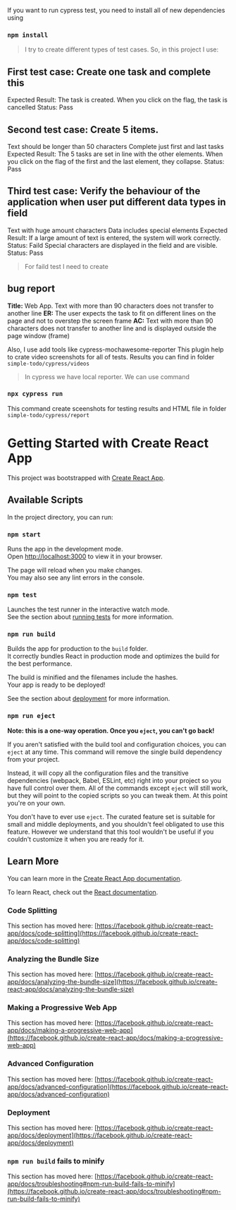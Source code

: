 If you want to run cypress test, you need to install all of new dependencies using 
### `npm install`

> I try to create different types of test cases. So, in this project I use:

## First test case: Create one task and complete this
Expected Result: The task is created. When you click on the flag, the task is cancelled
Status: Pass

## Second test case: Create 5 items.
Text should be longer than 50 characters
Complete just first and last tasks
Expected Result: The 5 tasks are set in line with the other elements. 
When you click on the flag of the first and the last element, they collapse.
Status: Pass

## Third test case: Verify the behaviour of the application when user put different data types in field
Text with huge amount characters
Data includes special elements
Expected Result: 
If a large amount of text is entered, the system will work correctly. 
Status: Faild
Special characters are displayed in the field and are visible. 
Status: Pass

> For faild test I need to create 
## bug report
**Title:** Web App. Text with more than 90 characters does not transfer to another line
**ER:** The user expects the task to fit on different lines on the page and not to overstep the screen frame
**AC:** Text with more than 90 characters does not transfer to another line and is displayed outside the page window (frame)

Also, I use add tools like cypress-mochawesome-reporter 
This plugin help to crate video screenshots for all of tests. Results you can find in folder `simple-todo/cypress/videos`

> In cypress we have local reporter. We can use command 
### `npx cypress run`
This command create sceenshots for testing results and HTML file in folder `simple-todo/cypress/report`

# Getting Started with Create React App

This project was bootstrapped with [Create React App](https://github.com/facebook/create-react-app).

## Available Scripts

In the project directory, you can run:

### `npm start`

Runs the app in the development mode.\
Open [http://localhost:3000](http://localhost:3000) to view it in your browser.

The page will reload when you make changes.\
You may also see any lint errors in the console.

### `npm test`

Launches the test runner in the interactive watch mode.\
See the section about [running tests](https://facebook.github.io/create-react-app/docs/running-tests) for more information.

### `npm run build`

Builds the app for production to the `build` folder.\
It correctly bundles React in production mode and optimizes the build for the best performance.

The build is minified and the filenames include the hashes.\
Your app is ready to be deployed!

See the section about [deployment](https://facebook.github.io/create-react-app/docs/deployment) for more information.

### `npm run eject`

**Note: this is a one-way operation. Once you `eject`, you can't go back!**

If you aren't satisfied with the build tool and configuration choices, you can `eject` at any time. This command will remove the single build dependency from your project.

Instead, it will copy all the configuration files and the transitive dependencies (webpack, Babel, ESLint, etc) right into your project so you have full control over them. All of the commands except `eject` will still work, but they will point to the copied scripts so you can tweak them. At this point you're on your own.

You don't have to ever use `eject`. The curated feature set is suitable for small and middle deployments, and you shouldn't feel obligated to use this feature. However we understand that this tool wouldn't be useful if you couldn't customize it when you are ready for it.

## Learn More

You can learn more in the [Create React App documentation](https://facebook.github.io/create-react-app/docs/getting-started).

To learn React, check out the [React documentation](https://reactjs.org/).

### Code Splitting

This section has moved here: [https://facebook.github.io/create-react-app/docs/code-splitting](https://facebook.github.io/create-react-app/docs/code-splitting)

### Analyzing the Bundle Size

This section has moved here: [https://facebook.github.io/create-react-app/docs/analyzing-the-bundle-size](https://facebook.github.io/create-react-app/docs/analyzing-the-bundle-size)

### Making a Progressive Web App

This section has moved here: [https://facebook.github.io/create-react-app/docs/making-a-progressive-web-app](https://facebook.github.io/create-react-app/docs/making-a-progressive-web-app)

### Advanced Configuration

This section has moved here: [https://facebook.github.io/create-react-app/docs/advanced-configuration](https://facebook.github.io/create-react-app/docs/advanced-configuration)

### Deployment

This section has moved here: [https://facebook.github.io/create-react-app/docs/deployment](https://facebook.github.io/create-react-app/docs/deployment)

### `npm run build` fails to minify

This section has moved here: [https://facebook.github.io/create-react-app/docs/troubleshooting#npm-run-build-fails-to-minify](https://facebook.github.io/create-react-app/docs/troubleshooting#npm-run-build-fails-to-minify)
